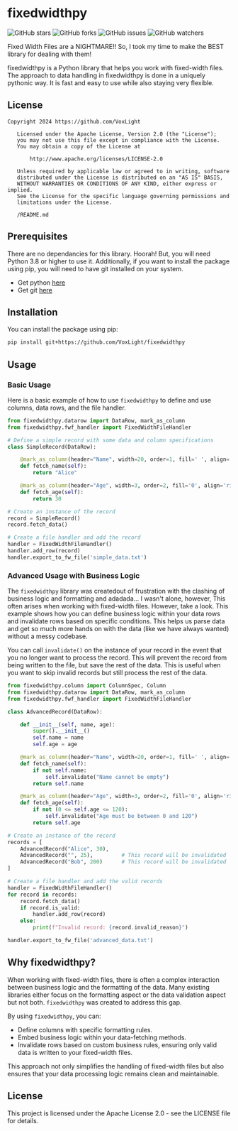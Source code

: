 # fixedwidthpy

![GitHub stars](https://img.shields.io/github/stars/VoxLight/fixedwidthpy)
![GitHub forks](https://img.shields.io/github/forks/VoxLight/fixedwidthpy)
![GitHub issues](https://img.shields.io/github/issues/VoxLight/fixedwidthpy)
![GitHub watchers](https://img.shields.io/github/watchers/VoxLight/fixedwidthpy)

Fixed Width Files are a NIGHTMARE!! So, I took my time to make the BEST library for dealing with them!

fixedwidthpy is a Python library that helps you work with fixed-width files. The approach to data handling in fixedwidthpy is done in a uniquely pythonic way. It is fast and easy to use while also staying very flexible. 

## License

```
Copyright 2024 https://github.com/VoxLight

   Licensed under the Apache License, Version 2.0 (the "License");
   you may not use this file except in compliance with the License.
   You may obtain a copy of the License at

       http://www.apache.org/licenses/LICENSE-2.0

   Unless required by applicable law or agreed to in writing, software
   distributed under the License is distributed on an "AS IS" BASIS,
   WITHOUT WARRANTIES OR CONDITIONS OF ANY KIND, either express or implied.
   See the License for the specific language governing permissions and
   limitations under the License.

   /README.md
```

## Prerequisites

There are no dependancies for this library. Hoorah! But, you will need Python 3.8 or higher to use it.
Additionally, if you want to install the package using pip, you will need to have git installed on your
system.

- Get python [here](https://www.python.org/downloads/)
- Get git [here](https://git-scm.com/download)

## Installation

You can install the package using pip:

```bash
pip install git+https://github.com/VoxLight/fixedwidthpy
```

## Usage

### Basic Usage

Here is a basic example of how to use `fixedwidthpy` to define and use columns, data rows, and the file handler.

```python
from fixedwidthpy.datarow import DataRow, mark_as_column
from fixedwidthpy.fwf_handler import FixedWidthFileHandler

# Define a simple record with some data and column specifications
class SimpleRecord(DataRow):

    @mark_as_column(header="Name", width=20, order=1, fill=' ', align='left')
    def fetch_name(self):
        return "Alice"

    @mark_as_column(header="Age", width=3, order=2, fill='0', align='right')
    def fetch_age(self):
        return 30

# Create an instance of the record
record = SimpleRecord()
record.fetch_data()

# Create a file handler and add the record
handler = FixedWidthFileHandler()
handler.add_row(record)
handler.export_to_fw_file('simple_data.txt')
```

### Advanced Usage with Business Logic

The `fixedwidthpy` library was createdout of frustration with the clashing of business logic and formatting and adadada... I wasn't alone, however, This often arises when working with fixed-width files. However, take a look. This example shows how you can define business logic within your data rows and invalidate rows based on specific conditions. This helps us parse data and get so much more hands on with the data (like we have always wanted) without a messy codebase.

You can call `invalidate()` on the instance of your record in the event that you no longer want to process the record. This will prevent the record from being written to the file, but save the rest of the data. This is useful when you want to skip invalid records but still process the rest of the data.

```python
from fixedwidthpy.column import ColumnSpec, Column
from fixedwidthpy.datarow import DataRow, mark_as_column
from fixedwidthpy.fwf_handler import FixedWidthFileHandler

class AdvancedRecord(DataRow):

    def __init__(self, name, age):
        super().__init__()
        self.name = name
        self.age = age

    @mark_as_column(header="Name", width=20, order=1, fill=' ', align='left')
    def fetch_name(self):
        if not self.name:
            self.invalidate("Name cannot be empty")
        return self.name

    @mark_as_column(header="Age", width=3, order=2, fill='0', align='right')
    def fetch_age(self):
        if not (0 <= self.age <= 120):
            self.invalidate("Age must be between 0 and 120")
        return self.age

# Create an instance of the record
records = [
    AdvancedRecord("Alice", 30),
    AdvancedRecord("", 25),         # This record will be invalidated
    AdvancedRecord("Bob", 200)      # This record will be invalidated
]

# Create a file handler and add the valid records
handler = FixedWidthFileHandler()
for record in records:
    record.fetch_data()
    if record.is_valid:
        handler.add_row(record)
    else:
        print(f"Invalid record: {record.invalid_reason}")

handler.export_to_fw_file('advanced_data.txt')
```

## Why fixedwidthpy?

When working with fixed-width files, there is often a complex interaction between business logic and the formatting of the data. Many existing libraries either focus on the formatting aspect or the data validation aspect but not both. `fixedwidthpy` was created to address this gap.

By using `fixedwidthpy`, you can:

- Define columns with specific formatting rules.
- Embed business logic within your data-fetching methods.
- Invalidate rows based on custom business rules, ensuring only valid data is written to your fixed-width files.

This approach not only simplifies the handling of fixed-width files but also ensures that your data processing logic remains clean and maintainable.

## License

This project is licensed under the Apache License 2.0 - see the LICENSE file for details.

